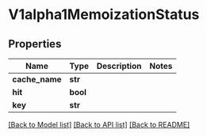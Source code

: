# V1alpha1MemoizationStatus

## Properties
Name | Type | Description | Notes
------------ | ------------- | ------------- | -------------
**cache_name** | **str** |  | 
**hit** | **bool** |  | 
**key** | **str** |  | 

[[Back to Model list]](../README.md#documentation-for-models) [[Back to API list]](../README.md#documentation-for-api-endpoints) [[Back to README]](../README.md)


